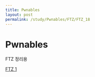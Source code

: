 ```yaml
---
title: Pwnables
layout: post
permalink: /study/Pwnables/FTZ/FTZ_18
---
```


Pwnables
===

FTZ 정리용

<a href='/1'>FTZ 1</a>